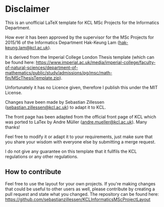 # Disclaimer
This is an unofficial LaTeX template for KCL MSc Projects for the Informatics Department. 

How ever it has been approved by the supervisor for the MSc Projects for 2015/16 of the Informatics Department Hak-Keung Lam (hak-keung.lam@kcl.ac.uk).

It is derived from the Imperial College London Thesis template (which can be found here: https://www.imperial.ac.uk/media/imperial-college/faculty-of-natural-sciences/department-of-mathematics/public/study/admissions/pg/msc/math-fin/MScThesisTemplate.zip).

Unfortunately it has no Licence given, therefore I publish this under the MIT License.

Changes have been made by Sebastian Zillessen (sebastian.zillessen@kcl.ac.uk) to adapt it to KCL.

The front page has been adapted from the official front page of KCL which was ported to LaTex by Andre Müller (andre.mueller@kcl.ac.uk). Many thanks!

Feel free to modify it or adapt it to your requirements, just make sure that you share your wisdom with everyone else by submitting a merge request.

I do not give any guarantee on this template that it fullfils the KCL regulations or any other regulations.

## How to contribute

Feel free to use the layout for your own projects. If you're making changes that could be useful to other users as well, 
please contribute by creating a pull request and state what you changed. 
The repository can be found here: https://github.com/sebastianzillessen/KCLInformaticsMScProjectLayout
